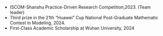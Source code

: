 - ISCOM-Shanshu Practice-Driven Research Competition,2023. (Team leader)
- Third prize in the 21th “Huawei” Cup National Post-Graduate Mathematic Contest in Modeling, 2024.
- First-Class Academic Scholarship at Wuhan University, 2024
